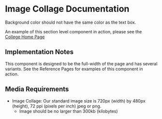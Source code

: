# Image Collage Documentation

Background color should not have the same color as the text box. 

An example of this section level component in action, please see the [College Home Page](https://utsa-asc.github.io/college-dls/components/detail/college-home-page.html)

## Implementation Notes

This component is designed to be the full-width of the page and has several variants. See the Reference Pages for examples of this component in action.

## Media Requirements
- Image Collage: Our standard image size is 720px (width) by 480px (height), 72 ppi (pixels per inch) jpeg or png.
    - Image should be no larger than 300kb (kilobytes)